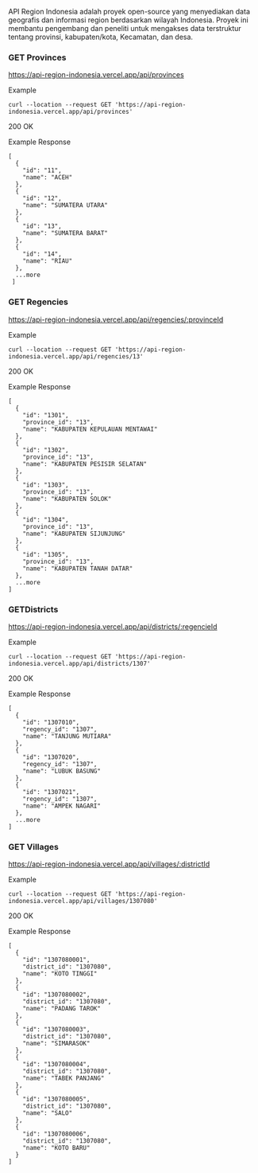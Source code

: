 API Region Indonesia adalah proyek open-source yang menyediakan data geografis dan informasi region berdasarkan wilayah Indonesia. Proyek ini membantu pengembang dan peneliti untuk mengakses data terstruktur tentang provinsi, kabupaten/kota, Kecamatan, dan desa.

### GET Provinces

https://api-region-indonesia.vercel.app/api/provinces

Example

```
curl --location --request GET 'https://api-region-indonesia.vercel.app/api/provinces'
```

200 OK

Example Response

```
[
  {
    "id": "11",
    "name": "ACEH"
  },
  {
    "id": "12",
    "name": "SUMATERA UTARA"
  },
  {
    "id": "13",
    "name": "SUMATERA BARAT"
  },
  {
    "id": "14",
    "name": "RIAU"
  },
  ...more
 ]
```

### GET Regencies

https://api-region-indonesia.vercel.app/api/regencies/:provinceId

Example

```
curl --location --request GET 'https://api-region-indonesia.vercel.app/api/regencies/13'
```

200 OK

Example Response

```
[
  {
    "id": "1301",
    "province_id": "13",
    "name": "KABUPATEN KEPULAUAN MENTAWAI"
  },
  {
    "id": "1302",
    "province_id": "13",
    "name": "KABUPATEN PESISIR SELATAN"
  },
  {
    "id": "1303",
    "province_id": "13",
    "name": "KABUPATEN SOLOK"
  },
  {
    "id": "1304",
    "province_id": "13",
    "name": "KABUPATEN SIJUNJUNG"
  },
  {
    "id": "1305",
    "province_id": "13",
    "name": "KABUPATEN TANAH DATAR"
  },
  ...more
]
```

### GETDistricts

https://api-region-indonesia.vercel.app/api/districts/:regencieId

Example

```
curl --location --request GET 'https://api-region-indonesia.vercel.app/api/districts/1307'
```

200 OK

Example Response

```
[
  {
    "id": "1307010",
    "regency_id": "1307",
    "name": "TANJUNG MUTIARA"
  },
  {
    "id": "1307020",
    "regency_id": "1307",
    "name": "LUBUK BASUNG"
  },
  {
    "id": "1307021",
    "regency_id": "1307",
    "name": "AMPEK NAGARI"
  },
  ...more
]
```

### GET Villages

https://api-region-indonesia.vercel.app/api/villages/:districtId

Example

```
curl --location --request GET 'https://api-region-indonesia.vercel.app/api/villages/1307080'
```

200 OK

Example Response

```
[
  {
    "id": "1307080001",
    "district_id": "1307080",
    "name": "KOTO TINGGI"
  },
  {
    "id": "1307080002",
    "district_id": "1307080",
    "name": "PADANG TAROK"
  },
  {
    "id": "1307080003",
    "district_id": "1307080",
    "name": "SIMARASOK"
  },
  {
    "id": "1307080004",
    "district_id": "1307080",
    "name": "TABEK PANJANG"
  },
  {
    "id": "1307080005",
    "district_id": "1307080",
    "name": "SALO"
  },
  {
    "id": "1307080006",
    "district_id": "1307080",
    "name": "KOTO BARU"
  }
]
```
